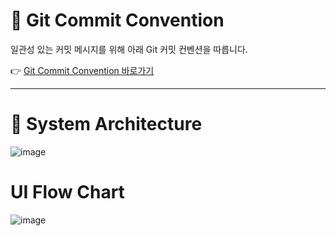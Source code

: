 # 📌 Git Commit Convention

일관성 있는 커밋 메시지를 위해 아래 Git 커밋 컨벤션을 따릅니다.

👉 [Git Commit Convention 바로가기](https://github.com/prgrms-be-devcourse/NBE5-6-2-Team03/wiki/%F0%9F%8C%B1-Git-Commit-Convention)

---
# 📝 System Architecture

![image](https://github.com/user-attachments/assets/5f90462d-6e6e-48ea-a825-2eb43b9043a3)

# UI Flow Chart
![image](https://github.com/user-attachments/assets/19d9bca7-b62f-459b-ad68-f4d330f24e14)
